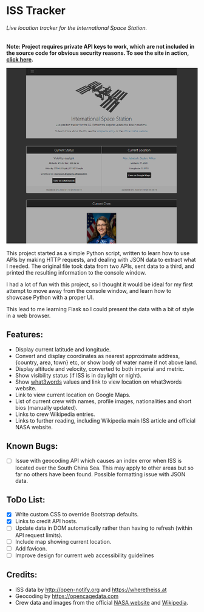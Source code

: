 # ISS Tracker
###### Live location tracker for the International Space Station.
**Note: Project requires private API keys to work, which are not included in the source code for obvious security reasons. To see the site in action, [click here](#).**

![Image of site in action](screenprint.png)

This project started as a simple Python script, written to learn how to use APIs by making HTTP requests, and dealing with JSON data to extract what I needed. The original file took data from two APIs, sent data to a third, and printed the resulting information to the console window.

I had a lot of fun with this project, so I thought it would be ideal for my first attempt to move away from the console window, and learn how to showcase Python with a proper UI.

This lead to me learning Flask so I could present the data with a bit of style in a web browser.

## Features:
- Display current latitude and longitude.
- Convert and display coordinates as nearest approximate address, {country, area, town} etc, or show body of water name if not above land.
- Display altitude and velocity, converted to both imperial and metric.
- Show visibility status (if ISS is in daylight or night).
- Show [what3words](https://what3words.com/) values and link to view location on what3words website.
- Link to view current location on Google Maps.
- List of current crew with names, profile images, nationalities and short bios (manually updated).
- Links to crew Wikipedia entries.
- Links to further reading, including Wikipedia main ISS article and official NASA website.

## Known Bugs:
- [ ] Issue with geocoding API which causes an index error when ISS is located over the South China Sea. This may apply to other areas but so far no others have been found. Possible formatting issue with JSON data.

## ToDo List:
- [x] Write custom CSS to override Bootstrap defaults.
- [x] Links to credit API hosts.
- [ ] Update data in DOM automatically rather than having to refresh (within API request limits).
- [ ] Include map showing current location.
- [ ] Add favicon.
- [ ] Improve design for current web accessibility guidelines

## Credits:
- ISS data by http://open-notify.org and https://wheretheiss.at
- Geocoding by https://opencagedata.com
- Crew data and images from the official [NASA website](https://www.nasa.gov/mission_pages/station/expeditions/expedition61/index.html) and [Wikipedia](https://wikipedia.org).
